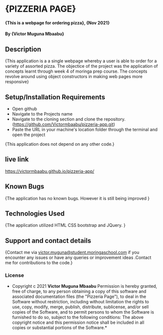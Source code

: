 # {PIZZERIA PAGE}
#### {This is a webpage for ordering pizza}, {Nov 2021}
#### By **{Victor Muguna Mbaabu}**
## Description
{This application is a a single webpage whereby a user is able to order for a variety of assorted pizza. The objectice of the project was the application of concepts learnt through week 4 of moringa prep course. The concepts revolve around using object constructors in making web pages more responsive}
## Setup/Installation Requirements
* Open github 
* Navigate to the Projects name 
* Navigate to the cloning section and clone the repository.(https://github.com/Victormbaabu/pizzeria-app.git)
* Paste the URL in your machine's location folder through the terminal and open the project


{This application does not depend on any other code.}
## live link
 https://victormbaabu.github.io/pizzeria-app/

## Known Bugs
{The application has no known bugs. However it is still being improved }
## Technologies Used
{The application utilized HTML CSS bootstrap and JQuery. }
## Support and contact details
{Contact me via victor.muguna@student.moringaschool.com if you encounter any issues or have any queries or improvement ideas .Contact me for contributions to the code.}
### License
* Copyright c 2021 **Victor Muguna Mbaabu**
Permission is hereby granted, free of charge, to any person obtaining a copy of this software and associated documentation files (the "Pizzeria Page"), to deal in the Software without restriction, including without limitation the rights to use, copy, modify, merge, publish, distribute, sublicense, and/or sell copies of the Software, and to permit persons to whom the Software is furnished to do so, subject to the following conditions:
The above copyright notice and this permission notice shall be included in all copies or substantial portions of the Software.*